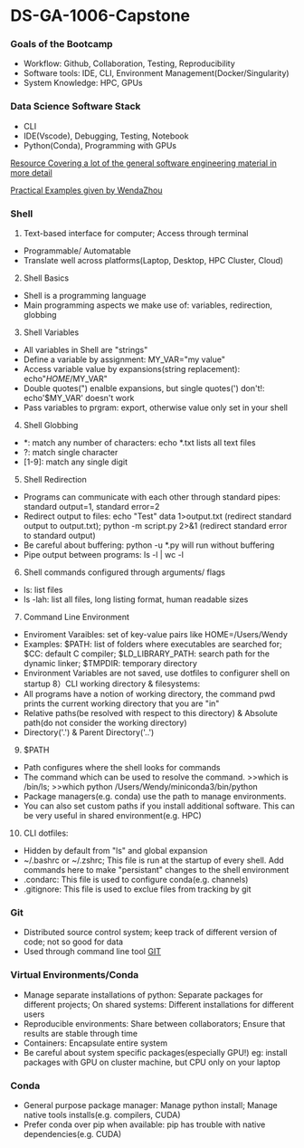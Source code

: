 # DS-GA-1006-Capstone

### Goals of the Bootcamp
- Workflow: Github, Collaboration, Testing, Reproducibility
- Software tools: IDE, CLI, Environment Management(Docker/Singularity)
- System Knowledge: HPC, GPUs

### Data Science Software Stack
- CLI
- IDE(Vscode), Debugging, Testing, Notebook
- Python(Conda), Programming with GPUs

[Resource Covering a lot of the general software engineering material in more detail](https://missing.csail.mit.edu/)

[Practical Examples given by WendaZhou](https://github.com/wendazhou/cds-bootcamp)

### Shell
1) Text-based interface for computer; Access through terminal
- Programmable/ Automatable
- Translate well across platforms(Laptop, Desktop, HPC Cluster, Cloud)
2) Shell Basics
- Shell is a programming language
- Main programming aspects we make use of: variables, redirection, globbing
3) Shell Variables
- All variables in Shell are "strings"
- Define a variable by assignment: MY_VAR="my value"
- Access variable value by expansions(string replacement): echo"$HOME/$MY_VAR"
- Double quotes(") enalble expansions, but single quotes(') don't!: echo'$MY_VAR' doesn't work
- Pass variables to prgram: export, otherwise value only set in your shell
4) Shell Globbing
- *: match any number of characters: echo *.txt lists all text files 
- ?: match single character
- [1-9]: match any single digit
5) Shell Redirection
- Programs can communicate with each other through standard pipes: standard output=1, standard error=2
- Redirect output to files: echo "Test" data 1>output.txt (redirect standard output to output.txt); python -m script.py 2>&1 (redirect standard error to standard output)
- Be careful about buffering: python -u *.py will run without buffering
- Pipe output between programs: ls -l | wc -l 
6) Shell commands configured through arguments/ flags
- ls: list files
- ls -lah: list all files, long listing format, human readable sizes
7) Command Line Environment
- Enviroment Varaibles: set of key-value pairs like HOME=/Users/Wendy
- Examples: $PATH: list of folders where executables are searched for; $CC: default C compiler; $LD_LIBRARY_PATH: search path for the dynamic linker; $TMPDIR: temporary directory
- Environment Variables are not saved, use dotfiles to configurer shell on startup
8）CLI working directory & filesystems:
- All programs have a notion of working directory, the command pwd prints the current working directory that you are "in"
- Relative paths(be resolved with respect to this directory) & Absolute path(do not consider the working directory)
- Directory('.') & Parent Directory('..')
9) $PATH
- Path configures where the shell looks for commands
- The command which can be used to resolve the command. >>which is /bin/ls; >>which python /Users/Wendy/miniconda3/bin/python
- Package managers(e.g. conda) use the path to manage environments. 
- You can also set custom paths if you install additional software. This can be very useful in shared environment(e.g. HPC)
10) CLI dotfiles:
- Hidden by default from "ls" and global expansion
- ~/.bashrc or ~/.zshrc; This file is run at the startup of every shell. Add commands here to make "persistant" changes to the shell environment
- .condarc: This file is used to configure conda(e.g. channels)
- .gitignore: This file is used to exclue files from tracking by git

### Git
- Distributed source control system; keep track of different version of code; not so good for data
- Used through command line tool [GIT](https://missing.csail.mit.edu/2020/version-control/)

### Virtual Environments/Conda
- Manage separate installations of python: Separate packages for different projects; On shared systems: Different installations for different users
- Reproducible environments: Share between collaborators; Ensure that results are stable through time
- Containers: Encapsulate entire system 
- Be careful about system specific packages(especially GPU!) eg: install packages with GPU on cluster machine, but CPU only on your laptop

### Conda
- General purpose package manager: Manage python install; Manage native tools installs(e.g. compilers, CUDA)
- Prefer conda over pip when available: pip has trouble with native dependencies(e.g. CUDA)






